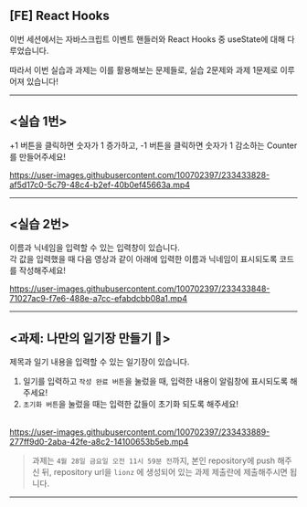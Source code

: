 ## [FE] React Hooks

이번 세션에서는 자바스크립트 이벤트 핸들러와 React Hooks 중 useState에 대해 다루었습니다.

따라서 이번 실습과 과제는 이를 활용해보는 문제들로, 실습 2문제와 과제 1문제로 이루어져 있습니다!

---

## <실습 1번>

+1 버튼을 클릭하면 숫자가 1 증가하고, -1 버튼을 클릭하면 숫자가 1 감소하는 Counter를 만들어주세요!


https://user-images.githubusercontent.com/100702397/233433828-af5d17c0-5c79-48c4-b2ef-40b0ef45663a.mp4


---

## <실습 2번>

이름과 닉네임을 입력할 수 있는 입력창이 있습니다.  
각 값을 입력했을 때 다음 영상과 같이 아래에 입력한 이름과 닉네임이 표시되도록 코드를 작성해주세요!


https://user-images.githubusercontent.com/100702397/233433848-71027ac9-f7e6-488e-a7cc-efabdcbb08a1.mp4


---

## <과제: 나만의 일기장 만들기 📝>

제목과 일기 내용을 입력할 수 있는 일기장이 있습니다.

1. 일기를 입력하고 `작성 완료 버튼`을 눌렀을 때, 입력한 내용이 알림창에 표시되도록 해주세요!
2. `초기화 버튼`을 눌렀을 때는 입력한 값들이 초기화 되도록 해주세요!  
   <br/>


https://user-images.githubusercontent.com/100702397/233433889-277ff9d0-2aba-42fe-a8c2-14100653b5eb.mp4


> 과제는 `4월 28일 금요일 오전 11시 59분 전`까지, 본인 repository에 push 해주신 뒤, repository url을 `lionz` 에 생성되어 있는 과제 제출란에 제출해주시면 됩니다.

---

